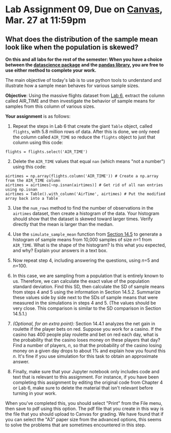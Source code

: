 # Lab Assignment 09, Due on [Canvas](https://psu.instructure.com/courses/2306358/assignments/16016386), Mar. 27 at 11:59pm
## What does the distribution of the sample mean look like when the population is skewed?

**On this and all labs for the rest of the semester: When you have a choice between the [datascience package](https://www.data8.org/datascience/) and the [pandas library](https://pandas.pydata.org/docs/), you are free to use either method to complete your work.**


The main objective of today's lab is to use python tools to understand and illustrate how a sample mean behaves for various sample sizes.

**Objective**:  Using the massive flights dataset from [Lab 6](link), extract the column called AIR_TIME and then investigate the behavior of sample means for samples from this column of various sizes.  

**Your assignment** is as follows:

1. Repeat the steps in Lab 6 that create the giant `Table` object, called `flights`, with 5.8 million rows of data.  After this is done, we only need the column called `AIR_TIME` so reduce the `flights` object to just that column using this code:
```
flights = flights.select('AIR_TIME')
```

2. Delete the `AIR_TIME` values that equal `nan` (which means "not a number") using this code:
```
airtimes = np.array(flights.column('AIR_TIME')) # Create a np.array from the AIR_TIME column
airtimes = airtimes[~np.isnan(airtimes)] # Get rid of all nan entries using np.isnan 
airtimes = Table().with_column('AirTime', airtimes) # Put the modified array back into a Table
```

3. Use the `num_rows` method to find the number of observations in the `airtimes` dataset, then create a histogram of the data.  Your histogram should show that the dataset is skewed toward larger times.  Verify directly that the mean is larger than the median.

4. Use the `simulate_sample_mean` function from [Section 14.5](https://inferentialthinking.com/chapters/14/5/Variability_of_the_Sample_Mean.html) to generate a histogram of sample means from 10,000 samples of size _n_=1 from `AIR_TIME`.  What is the shape of the histogram?  Is this what you expected, and why? Explain your answers in a text box.

5. Now repeat step 4, including answering the questions, using _n_=5 and _n_=100.

6. In this case, we are sampling from a population that is entirely known to us.  Therefore, we can calculate the exact value of the population standard deviation.  Find this SD, then calculate the SD of sample means from steps 4 and 5 using the information in Section 14.5.2.  Summarize these values side by side next to the SDs of sample means that were measured in the simulations in steps 4 and 5.  (The values should be very close.  This comparison is similar to the SD comparison in Section 14.5.1.)

7. _(Optional, for an extra point):_ Section 14.4.1 analyzes the net gain in roulette if the player bets on red.  Suppose you work for a casino.  If the casino has 400 people play roulette and bet on red each day, what is the probability that the casino loses money on these players that day?  Find a number of players, _n_, so that the probability of the casino losing money on a given day drops to about 1% and explain how you found this _n_. It's fine if you use simulation for this task to obtain an approximate answer.

8.  Finally, make sure that your Jupyter notebook only includes code and text that is relevant to this assignment.  For instance, if you have been completing this assignment by editing the original code from Chapter 4 or Lab 6, make sure to delete the material that isn't relevant before turning in your work.

When you've completed this, you should select "Print" from the File menu, then save to pdf using this option.  The pdf file that you create in this way is the file that you should upload to Canvas for grading.  We have found that if you can select the "A3" paper size from the advanced options, this seems to solve the problems that are sometimes encountered in this step.
